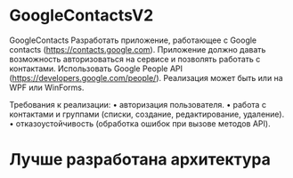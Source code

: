 # GoogleContactsV2
GoogleContacts
Разработать приложение, работающее с Google contacts (https://contacts.google.com). Приложение должно давать возможность авторизоваться на сервисе и позволять работать с контактами. Использовать Google People API (https://developers.google.com/people/). Реализация может быть или на WPF или WinForms.

Требования к реализации: • авторизация пользователя. • работа с контактами и группами (списки, создание, редактирование, удаление). • отказоустойчивость (обработка ошибок при вызове методов API).

# Лучше разработана архитектура
